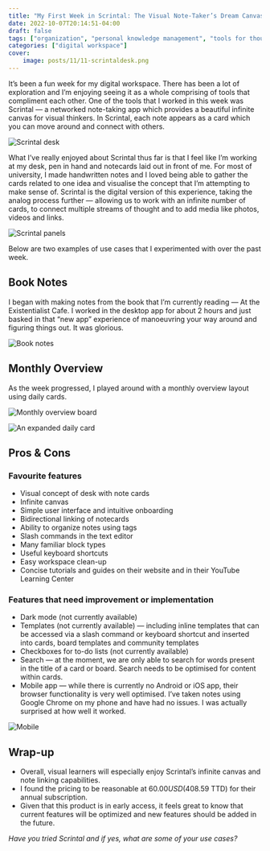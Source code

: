 ```yaml
---
title: "My First Week in Scrintal: The Visual Note-Taker’s Dream Canvas"
date: 2022-10-07T20:14:51-04:00
draft: false
tags: ["organization", "personal knowledge management", "tools for thought"]
categories: ["digital workspace"]
cover:
    image: posts/11/11-scrintaldesk.png
---
```


It’s been a fun week for my digital workspace. There has been a lot of exploration and I’m enjoying seeing it as a whole comprising of tools that compliment each other. One of the tools that I worked in this week was Scrintal — a networked note-taking app which provides a beautiful infinite canvas for visual thinkers. In Scrintal, each note appears as a card which you can move around and connect with others.

![Scrintal desk](/posts/11/11-scrintaldesk.png)

What I’ve really enjoyed about Scrintal thus far is that I feel like I’m working at my desk, pen in hand and notecards laid out in front of me. For most of university, I made handwritten notes and I loved being able to gather the cards related to one idea and visualise the concept that I’m attempting to make sense of. Scrintal is the digital version of this experience, taking the analog process further — allowing us to work with an infinite number of cards, to connect multiple streams of thought and to add media like photos, videos and links.


![Scrintal panels](/posts/11/11-panels.png)

Below are two examples of use cases that I experimented with over the past week.

## Book Notes
I began with making notes from the book that I’m currently reading — At the Existentialist Cafe. I worked in the desktop app for about 2 hours and just basked in that “new app” experience of manoeuvring your way around and figuring things out. It was glorious.

![Book notes](/posts/11/11-booknotes.jpeg)

## Monthly Overview
As the week progressed, I played around with a monthly overview layout using daily cards.

![Monthly overview board](/posts/11/11-months.png)


![An expanded daily card](/posts/11/11-monthview.png)

## Pros & Cons
### Favourite features
- Visual concept of desk with note cards
- Infinite canvas
- Simple user interface and intuitive onboarding
- Bidirectional linking of notecards
- Ability to organize notes using tags
- Slash commands in the text editor
- Many familiar block types
- Useful keyboard shortcuts
- Easy workspace clean-up
- Concise tutorials and guides on their website and in their YouTube Learning Center

### Features that need improvement or implementation
- Dark mode (not currently available)
- Templates (not currently available) — including inline templates that can be accessed via a slash command or keyboard shortcut and inserted into cards, board templates and community templates
- Checkboxes for to-do lists (not currently available)
- Search — at the moment, we are only able to search for words present in the title of a card or board. Search needs to be optimised for content within cards.
- Mobile app — while there is currently no Android or iOS app, their browser functionality is very well optimised. I’ve taken notes using Google Chrome on my phone and have had no issues. I was actually surprised at how well it worked.

![Mobile](/posts/11/11-mobile.png)

## Wrap-up
- Overall, visual learners will especially enjoy Scrintal’s infinite canvas and note linking capabilities.
- I found the pricing to be reasonable at $60.00 USD ($408.59 TTD) for their annual subscription.
- Given that this product is in early access, it feels great to know that current features will be optimized and new features should be added in the future.

*Have you tried Scrintal and if yes, what are some of your use cases?*